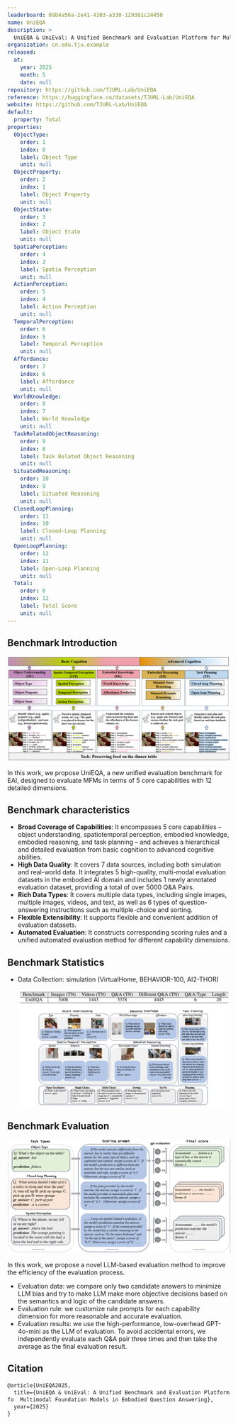 ```yaml
---
leaderboard: 09b4a56a-2e41-4103-a330-129381c24450
name: UniEQA
description: >
  UniEQA & UniEval: A Unified Benchmark and Evaluation Platform for Multimodal Foundation Models in Embodied Question Answering
organization: cn.edu.tju.example
released:
  at:
    year: 2025
    month: 5
    date: null
repository: https://github.com/TJURL-Lab/UniEQA
reference: https://huggingface.co/datasets/TJURL-Lab/UniEQA
website: https://github.com/TJURL-Lab/UniEQA
default:
  property: Total
properties:
  ObjectType:
    order: 1
    index: 0
    label: Object Type
    unit: null
  ObjectProperty:
    order: 2
    index: 1
    label: Object Property
    unit: null
  ObjectState:
    order: 3
    index: 2
    label: Object State
    unit: null
  SpatiaPerception:
    order: 4
    index: 3
    label: Spatia Perception
    unit: null
  ActionPerception:
    order: 5
    index: 4
    label: Action Perception
    unit: null
  TemporalPerception:
    order: 6
    index: 5
    label: Temporal Perception
    unit: null
  Affordance:
    order: 7
    index: 6
    label: Affordance
    unit: null
  WorldKnowledge:
    order: 8
    index: 7
    label: World Knowledge
    unit: null
  TaskRelatedObjectReasoning:
    order: 9
    index: 8
    label: Task Related Object Reasoning
    unit: null
  SituatedReasoning:
    order: 10
    index: 9
    label: Situated Reasoning
    unit: null
  ClosedLoopPlanning:
    order: 11
    index: 10
    label: Closed-Loop Planning
    unit: null
  OpenLoopPlanning:
    order: 12
    index: 11
    label: Open-Loop Planning
    unit: null
  Total:
    order: 0
    index: 12
    label: Total Score
    unit: null
---
```


## Benchmark Introduction

![alt text](assets/2-1.png)

In this work, we propose UniEQA, a new unified evaluation benchmark for EAI, designed to evaluate MFMs in terms of 5 core capabilities with 12 detailed dimensions.

## Benchmark characteristics

- **Broad Coverage of Capabilities**: It encompasses 5 core capabilities – object understanding, spatiotemporal perception, embodied knowledge, embodied reasoning, and task planning – and achieves a hierarchical and detailed evaluation from basic cognition to advanced cognitive abilities.
- **High Data Quality**: It covers 7 data sources, including both simulation and real-world data. It integrates 5 high-quality, multi-modal evaluation datasets in the embodied AI domain and includes 1 newly annotated evaluation dataset, providing a total of over 5000 Q&A Pairs.
- **Rich Data Types**: It covers multiple data types, including single images, multiple images, videos, and text, as well as 6 types of question-answering instructions such as multiple-choice and sorting.
- **Flexible Extensibility**: It supports flexible and convenient addition of evaluation datasets.
- **Automated Evaluation**: It constructs corresponding scoring rules and a unified automated evaluation method for different capability dimensions.

## Benchmark Statistics

- Data Collection: simulation (VirtualHome, BEHAVIOR-100, AI2-THOR)

  ![real-world (Ego4D, LEMMA, HM3D, and ScanNet)](assets/4-1.png)

## Benchmark Evaluation

![alt text](assets/5-1.png)

In this work, we propose a novel LLM-based evaluation method to improve the efficiency of the evaluation process.

- Evaluation data: we compare only two candidate answers to minimize LLM bias and try to make LLM make more objective decisions based on the semantics and logic of the candidate answers.
- Evaluation rule: we customize rule prompts for each capability dimension for more reasonable and accurate evaluation.
- Evaluation results: we use the high-performance, low-overhead GPT-4o-mini as the LLM of evaluation. To avoid accidental errors, we independently evaluate each Q&A pair three times and then take the average as the final evaluation result.

## Citation

```
@article{UniEQA2025,
  title={UniEQA & UniEval: A Unified Benchmark and Evaluation Platform fo  Multimodal Foundation Models in Embodied Question Answering},
  year={2025}
}
```
